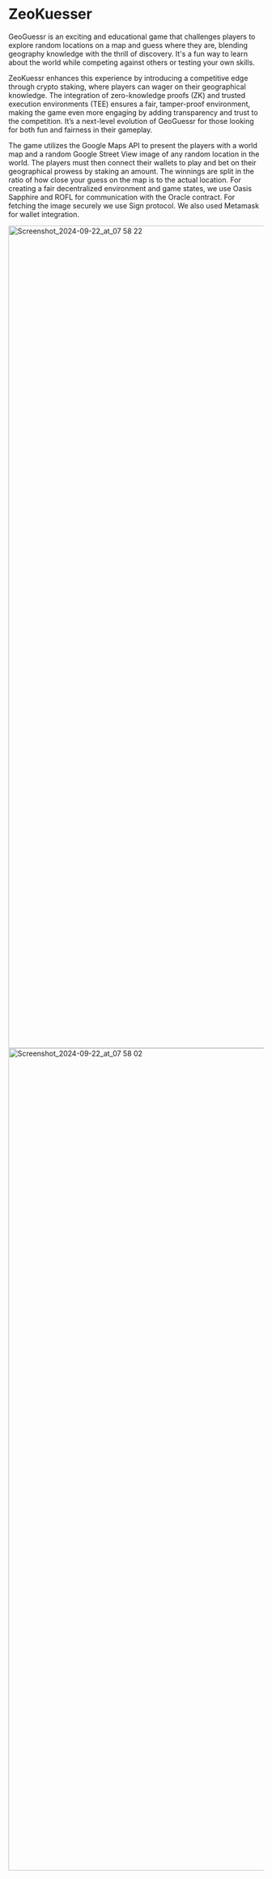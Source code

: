 # ZeoKuesser

GeoGuessr is an exciting and educational game that challenges players to explore random locations on a map and guess where they are, blending geography knowledge with the thrill of discovery. It's a fun way to learn about the world while competing against others or testing your own skills.

ZeoKuessr enhances this experience by introducing a competitive edge through crypto staking, where players can wager on their geographical knowledge. The integration of zero-knowledge proofs (ZK) and trusted execution environments (TEE) ensures a fair, tamper-proof environment, making the game even more engaging by adding transparency and trust to the competition. It’s a next-level evolution of GeoGuessr for those looking for both fun and fairness in their gameplay.

The game utilizes the Google Maps API to present the players with a world map and a random Google Street View image of any random location in the world. The players must then connect their wallets to play and bet on their geographical prowess by staking an amount. The winnings are split in the ratio of how close your guess on the map is to the actual location. For creating a fair decentralized environment and game states, we use Oasis Sapphire and ROFL for communication with the Oracle contract. For fetching the image securely we use Sign protocol. We also used Metamask for wallet integration.

<img width="1624" alt="Screenshot_2024-09-22_at_07 58 22" src="https://github.com/user-attachments/assets/1ee7a0ee-9e19-48db-9bfd-8795d1684bb8">
<img width="1624" alt="Screenshot_2024-09-22_at_07 58 02" src="https://github.com/user-attachments/assets/03f5ff34-6ada-48b9-a84d-d1f6c99cc607">
